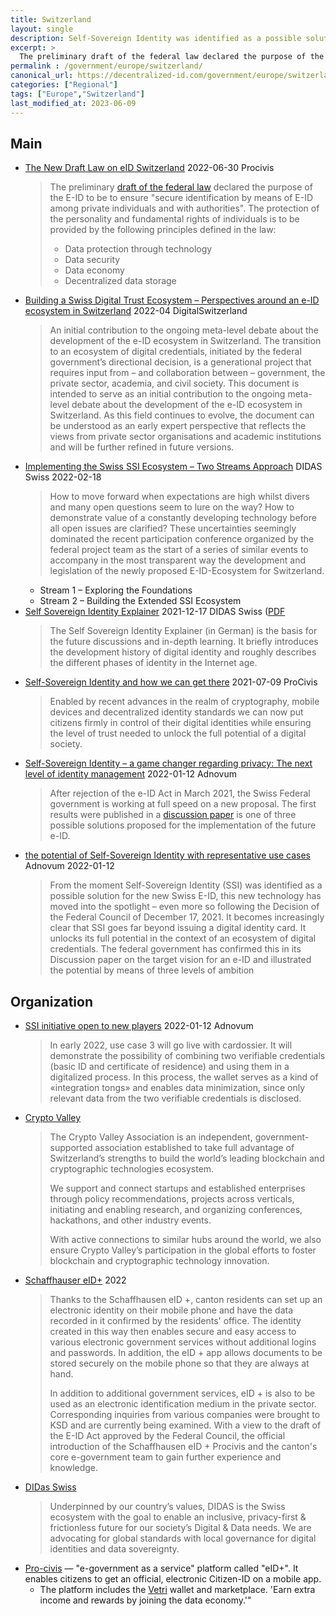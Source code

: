 ```yaml
---
title: Switzerland
layout: single
description: Self-Sovereign Identity was identified as a possible solution for the new Swiss E-ID
excerpt: >
  The preliminary draft of the federal law declared the purpose of the E-ID to be to ensure "secure identification by means of E-ID among private individuals and with authorities". The protection of the personality and fundamental rights of individuals is to be provided by the following principles
permalink : /government/europe/switzerland/
canonical_url: https://decentralized-id.com/government/europe/switzerland/
categories: ["Regional"]
tags: ["Europe","Switzerland"]
last_modified_at: 2023-06-09
---
```


## Main
* [The New Draft Law on eID Switzerland](https://www.procivis.ch/post/the-new-draft-law-on-eid-switzerland-en) 2022-06-30 Procivis
  > The preliminary [draft of the federal law](https://www.bj.admin.ch/dam/bj/de/data/staat/gesetzgebung/staatliche-e-id/vorentw.pdf) declared the purpose of the E-ID to be to ensure "secure identification by means of E-ID among private individuals and with authorities". The protection of the personality and fundamental rights of individuals is to be provided by the following principles defined in the law:
  > 
  > - Data protection through technology
  > - Data security
  > - Data economy
  > - Decentralized data storage
* [Building a Swiss Digital Trust Ecosystem – Perspectives around an e-ID ecosystem in Switzerland](https://digitalswitzerland.com/building-a-swiss-digital-trust-ecosystem/) 2022-04 DigitalSwitzerland
  > An initial contribution to the ongoing meta-level debate about the development of the e-ID ecosystem in Switzerland.
  > The transition to an ecosystem of digital credentials, initiated by the federal government’s directional decision, is a generational project that requires input from – and collaboration between – government, the private sector, academia, and civil society. This document is intended to serve as an initial contribution to the ongoing meta-level debate about the development of the e-ID ecosystem in Switzerland. As this field continues to evolve, the document can be understood as an early expert perspective that reflects the views from private sector organisations and academic institutions and will be further refined in future versions.
* [Implementing the Swiss SSI Ecosystem – Two Streams Approach](https://www.didas.swiss/2022/02/18/implementing-the-swiss-ssi-ecosystem-two-streams-approach/) DIDAS Swiss 2022-02-18
  > How to move forward when expectations are high whilst divers and many open questions seem to lure on the way? How to demonstrate value of a constantly developing technology before all open issues are clarified? These uncertainties seemingly dominated the recent participation conference organized by the federal project team as the start of a series of similar events to accompany in the most transparent way the development and legislation of the newly proposed E-ID-Ecosystem for Switzerland. 
  - Stream 1  – Exploring the Foundations
  - Stream 2 – Building the Extended SSI Ecosystem
* [Self Sovereign Identity Explainer](https://www.didas.swiss/2021/12/17/self-sovereign-identity-explainer-introduction-to-the-world-of-ssi/)  2021-12-17 DIDAS Swiss ([PDF](https://www.didas.swiss/wp-content/uploads/2021/12/SSI-Explainer-Introduction-final.pdf)
  > The Self Sovereign Identity Explainer  (in German) is the basis for the future discussions and in-depth learning. It briefly introduces the development history of digital identity and roughly describes the different phases of identity in the Internet age.
* [Self-Sovereign Identity and how we can get there](https://www.procivis.ch/post/self-sovereign-identity-and-how-we-can-get-there) 2021-07-09 ProCivis
  > Enabled by recent advances in the realm of cryptography, mobile devices and decentralized identity standards we can now put citizens firmly in control of their digital identities while ensuring the level of trust needed to unlock the full potential of a digital society.
* [Self-Sovereign Identity – a game changer regarding privacy: The next level of identity management](https://adnovum.ch/en/company/blog/self_sovereign_identity_a_game_changer_regarding_privacy.html) 2022-01-12 Adnovum
  > After rejection of the e-ID Act in March 2021, the Swiss Federal government is working at full speed on a new proposal. The first results were published in a [discussion paper](https://www.bj.admin.ch/dam/bj/en/data/staat/gesetzgebung/staatliche-e-id/diskussionspapier-zielbild-e-id.pdf.download.pdf/diskussionspapier-zielbild-e-id.pdf) is one of three possible solutions proposed for the implementation of the future e-ID.
* [the potential of Self-Sovereign Identity with representative use cases](https://www.adnovum.ch/en/company/blog/exploring_the_potential_of_self-sovereign_identity_with_representative_use_cases.html) Adnovum 2022-01-12
  > From the moment Self-Sovereign Identity (SSI) was identified as a possible solution for the new Swiss E-ID, this new technology has moved into the spotlight – even more so following the Decision of the Federal Council of December 17, 2021. It becomes increasingly clear that SSI goes far beyond issuing a digital identity card. It unlocks its full potential in the context of an ecosystem of digital credentials. The federal government has confirmed this in its Discussion paper on the target vision for an e-ID and illustrated the potential by means of three levels of ambition

## Organization

* [SSI initiative open to new players](https://www.adnovum.com/blog/exploring-the-potential-of-self-sovereign-identity-with-representative-use-cases) 2022-01-12 Adnovum
  > In early 2022, use case 3 will go live with cardossier. It will demonstrate the possibility of combining two verifiable credentials (basic ID and certificate of residence) and using them in a digitalized process. In this process, the wallet serves as a kind of «integration tongs» and enables data minimization, since only relevant data from the two verifiable credentials is disclosed.
* [Crypto Valley](https://cryptovalley.swiss/about-the-association/)
  > The Crypto Valley Association is an independent, government-supported association established to take full advantage of Switzerland’s strengths to build the world’s leading blockchain and cryptographic technologies ecosystem.
  > 
  > We support and connect startups and established enterprises through policy recommendations, projects across verticals, initiating and enabling research, and organizing conferences, hackathons, and other industry events.
  > 
  > With active connections to similar hubs around the world, we also ensure Crypto Valley’s participation in the global efforts to foster blockchain and cryptographic technology innovation.
* [Schaffhauser eID+](https://sh.ch/CMS/Webseite/Kanton-Schaffhausen/Beh-rde/Services/Schaffhauser-eID--2077281-DE.html) 2022
  > Thanks to the Schaffhausen eID +, canton residents can set up an electronic identity on their mobile phone and have the data recorded in it confirmed by the residents' office. The identity created in this way then enables secure and easy access to various electronic government services without additional logins and passwords. In addition, the eID + app allows documents to be stored securely on the mobile phone so that they are always at hand.
  > 
  > In addition to additional government services, eID + is also to be used as an electronic identification medium in the private sector. Corresponding inquiries from various companies were brought to KSD and are currently being examined. With a view to the draft of the E-ID Act approved by the Federal Council, the official introduction of the Schaffhausen eID + Procivis and the canton's core e-government team to gain further experience and knowledge.
* [DIDas Swiss](http://didas.swiss)
  > Underpinned by our country’s values, DIDAS is the Swiss ecosystem with the goal to enable an inclusive, privacy-first & frictionless future for our society’s Digital & Data needs. We are advocating for global standards with local governance for digital identities and data sovereignty.
* [Pro-civis](https://procivis.ch) — "e-government as a service" platform called "eID+". It enables citizens to get an official, electronic Citizen-ID on a mobile app. 
   * The platform includes the [Vetri](https://vetri.global/) wallet and marketplace. 'Earn extra income and rewards by joining the data economy.'"

